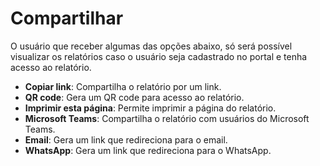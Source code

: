 # Compartilhar

O usuário que receber algumas das opções abaixo, só será possível visualizar os relatórios caso o usuário seja cadastrado no portal e tenha acesso ao relatório.

* **Copiar link**: Compartilha o relatório por um link.
* **QR code**: Gera um QR code para acesso ao relatório.
* **Imprimir esta página**: Permite imprimir a página do relatório.
* **Microsoft Teams**: Compartilha o relatório com usuários do Microsoft Teams.
* **Email**: Gera um link que redireciona para o email.
* **WhatsApp**: Gera um link que redireciona para o WhatsApp.
